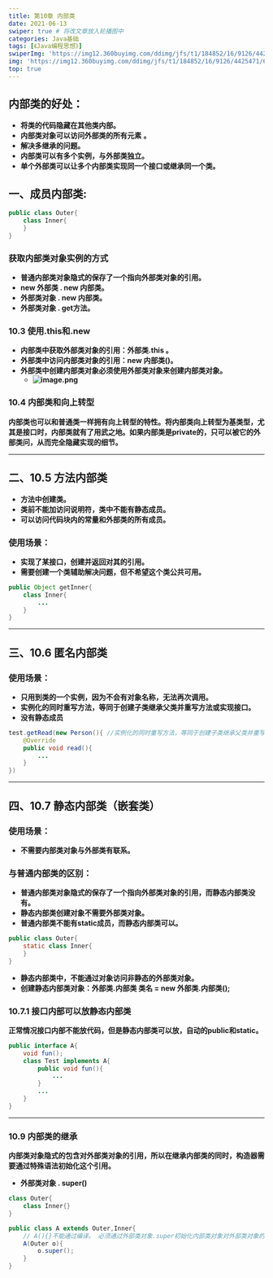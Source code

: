 ```yaml
---
title: 第10章 内部类
date: 2021-06-13
swiper: true # 将改文章放入轮播图中
categories: Java基础
tags: [《Java编程思想》]
swiperImg: 'https://img12.360buyimg.com/ddimg/jfs/t1/184852/16/9126/4425471/60c7faacE65d47485/14f78b3803a02243.png' # 该文章在轮播图中的图片
img: 'https://img12.360buyimg.com/ddimg/jfs/t1/184852/16/9126/4425471/60c7faacE65d47485/14f78b3803a02243.png' # 该文章图片，可以是本地目录下图片也可以是http://xxx图片
top: true
---
```

## 内部类的好处：

- **将类的代码隐藏在其他类内部。**
- **内部类对象可以访问外部类的所有元素** **。**
- **解决多继承的问题。**
- **内部类可以有多个实例，与外部类独立。**
- **单个外部类可以让多个内部类实现同一个接口或继承同一个类。**

## 一、成员内部类:
```java
public class Outer{
	class Inner{
    }
}
```


### 获取内部类对象实例的方式

- **普通内部类对象隐式的保存了一个指向外部类对象的引用。**
- **new 外部类 . new 内部类。**
- **外部类对象 . new 内部类。**
- **外部类对象 . get方法。**

### 10.3 使用.this和.new

- **内部类中获取外部类对象的引用：外部类.this 。**
- **外部类中访问内部类对象的引用：new 内部类()。**
- **外部类中创建内部类对象必须使用外部类对象来创建内部类对象。**
   - **![image.png](https://img14.360buyimg.com/ddimg/jfs/t1/186931/40/8122/34987/60c75aa2Ec2f56c51/0e6a607f34a6dd50.jpg)**

### 10.4 内部类和向上转型
**内部类也可以和普通类一样拥有向上转型的特性。将内部类向上转型为基类型，尤其是接口时，内部类就有了用武之地。如果内部类是private的，只可以被它的外部类问，从而完全隐藏实现的细节。**

---

## 二、10.5 方法内部类

- **方法中创建类。**
- **类前不能加访问说明符，类中不能有静态成员。**
- **可以访问代码块内的常量和外部类的所有成员。**
### 使用场景：

- **实现了某接口，创建并返回对其的引用。**
- **需要创建一个类辅助解决问题，但不希望这个类公共可用。**
```java
public Object getInner{
	class Inner{
    	...
    }
}
```

---

## 三、10.6 匿名内部类
### 使用场景：

- **只用到类的一个实例，因为不会有对象名称，无法再次调用。**
- **实例化的同时重写方法，等同于创建子类继承父类并重写方法或实现接口。**
- **没有静态成员**
```java
test.getRead(new Person(){ //实例化的同时重写方法，等同于创建子类继承父类并重写方法。
	@Override
    public void read(){
    	...
    }
})
```

---

## 四、10.7 静态内部类（嵌套类）
### 使用场景：

- **不需要内部类对象与外部类有联系。**
### 与普通内部类的区别：

- **普通内部类对象隐式的保存了一个指向外部类对象的引用，而静态内部类没有。**
- **静态内部类创建对象不需要外部类对象。**
- **普通内部类不能有static成员，而静态内部类可以。**
```java
public class Outer{
	static class Inner{
    }
}
```

- **静态内部类中，不能通过对象访问非静态的外部类对象。**
- **创建静态内部类对象：外部类.内部类 类名 = new 外部类.内部类();**

### 10.7.1 接口内部可以放静态内部类
**正常情况接口内部不能放代码，但是静态内部类可以放，自动的public和static。**
```java
public interface A{
    void fun();
	class Test implements A{
    	public void fun(){
        	...
        }
        ...
    }
}
```

---

### 10.9 内部类的继承
**内部类对象隐式的包含对外部类对象的引用，所以在继承内部类的同时，构造器需要通过特殊语法初始化这个引用。**

- **外部类对象 . super()**
```java
class Outer{
	class Inner{}
}

public class A extends Outer,Inner{
    // A(){}不能通过编译。 必须通过外部类对象.super初始化内部类对象对外部类对象的引用。
	A(Outer o){
    	o.super();
    }
}
```
